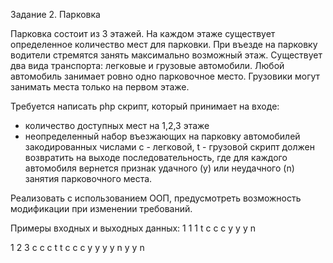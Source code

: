 Задание 2. Парковка

Парковка состоит из 3 этажей.
На каждом этаже существует определенное количество мест для парковки.
При въезде на парковку водители стремятся занять максимально возможный этаж.
Существует два вида транспорта: легковые и грузовые автомобили.
Любой автомобиль занимает ровно одно парковочное место.
Грузовики могут занимать места только на первом этаже.

Требуется написать php скрипт, который принимает на входе:
- количество доступных мест на 1,2,3 этаже
- неопределенный набор въезжающих на парковку автомобилей закодированных числами c - легковой, t - грузовой
скрипт должен возвратить на выходе последовательность, где для каждого автомобиля вернется признак удачного (y) или неудачного (n) занятия парковочного места.

Реализовать с использованием ООП, предусмотреть возможность модификации при изменении требований.

Примеры входных и выходных данных:
1 1 1
t с с с
y y y n

1 2 3 
c c c t t c c c
y y y y n y y n
